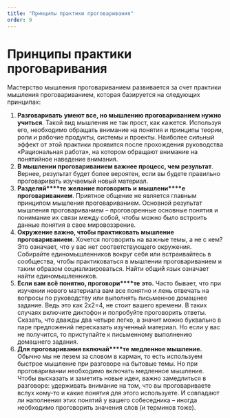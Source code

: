 ```yaml
---
title: "Принципы практики проговаривания"
order: 9
---
```


# Принципы практики проговаривания

Мастерство мышления проговариванием развивается за счет практики мышления проговариванием, которая базируется на следующих принципах:

1. **Разговаривать** **умеют все, но мышлению проговариванием нужно учиться**. Такой вид мышления не так прост, как кажется. Используя его, необходимо обращать внимание на понятия и принципы теории, роли и рабочие продукты, системы и проекты. Наиболее сильный эффект от этой практики проявится после прохождения руководства «Рациональная работа», на котором обращают внимание на понятийное наведение внимания.
2. **В мышлении проговариванием важнее процесс, чем результат**. Вернее, результат будет более вероятен, если вы будете правильно проговаривать изучаемый новый материал.
3. **Разделяй****те** **желание поговорить** **и** **мышлени****е** **проговариванием**. Приятное общение не является главным принципом мышления проговариванием. Основной результат мышления проговариванием – проговоренные основные понятия и понимание их связи между собой, чтобы можно было встроить данные понятия в свое мировоззрение.
4. **Окружение важно, чтобы практиковать мышление проговариванием**. Хочется поговорить на важные темы, а не с кем? Это означает, что у вас нет соответствующего окружения. Собирайте единомышленников вокруг себя или встраивайтесь в сообщества, чтобы практиковаться в мышлении проговариванием и таким образом социализироваться. Найти общий язык означает найти единомышленников.
5. **Если** **вам** **всё понятно, проговори****те** **это.** Часто бывает, что при изучении нового материала вам все понятно и лень отвечать на вопросы по руководству или выполнять письменное домашнее задание. Ведь это как 2х2=4, не стоит вашего времени. В таких случаях включите диктофон и попробуйте проговорить ответы. Сказать, что дважды два четыре легко, а значит можно буквально в паре предложений пересказать изученный материал. Но если у вас не получится, то приступайте к письменному выполнению домашнего задания.
6. **Для проговаривания включай****те** **медленное мышление.** Обычно мы не лезем за словом в карман, то есть используем быстрое мышление при разговоре на бытовые темы. Но при проговаривании необходимо включать медленное мышление. Чтобы высказать и заметить новые идеи, важно замедлиться в разговоре: удерживать внимание на том, что вы проговариваете вслух кому-то и какие понятия для этого используете. И совпадают ли наполнения этих понятий у вашего собеседника – иногда необходимо проговорить значения слов (и терминов тоже).